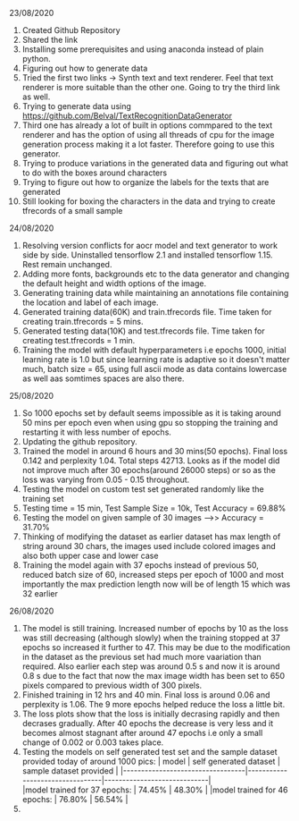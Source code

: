 23/08/2020


1. Created Github Repository
2. Shared the link
3. Installing some prerequisites and using anaconda instead of plain python.
4. Figuring out how to generate data
5. Tried the first two links -> Synth text and text renderer. Feel that text renderer is more suitable than the other one. Going to try the third link as well.
6. Trying to generate data using https://github.com/Belval/TextRecognitionDataGenerator
7. Third one has already a lot of built in options commpared to the text renderer and has the option of using all threads of cpu for the image generation process making it a lot faster. Therefore going to use this generator.
8. Trying to produce variations in the generated data and figuring out what to do with the boxes around characters
9. Trying to figure out how to organize the labels for the texts that are generated
10. Still looking for boxing the characters in the data and trying to create tfrecords of a small sample 


24/08/2020


1. Resolving version conflicts for aocr model and text generator to work side by side. Uninstalled tensorflow 2.1 and installed tensorflow 1.15. Rest remain unchanged.
2. Adding more fonts, backgrounds etc to the data generator and changing the default height and width options of the image.
3. Generating training data while maintaining an annotations file containing the location and label of each image.
4. Generated training data(60K) and train.tfrecords file. Time taken for creating train.tfrecords = 5 mins.
4. Generated testing data(10K) and test.tfrecords file. Time taken for creating test.tfrecords = 1 min.
5. Training the model with default hyperparameters i.e epochs 1000, initial learning rate is 1.0 but since learning rate is adaptive so it doesn't matter much, batch size = 65, using full ascii mode as data contains lowercase as well aas somtimes spaces are also there.


25/08/2020


1. So 1000 epochs set by default seems impossible as it is taking around 50 mins per epoch even when using gpu so stopping the training and restarting it with less number of epochs.
2. Updating the github repository.
3. Trained the model in around 6 hours and 30 mins(50 epochs). Final loss 0.142 and perplexity 1.04. Total steps 42713. Looks as if the model did not improve much after 30 epochs(around 26000 steps) or so as the loss was varying from 0.05 - 0.15 throughout.
4. Testing the model on custom test set generated randomly like the training set
5. Testing time = 15 min, Test Sample Size = 10k, Test Accuracy = 69.88%
6. Testing the model on given sample of 30 images -->> Accuracy = 31.70%
7. Thinking of modifying the dataset as earlier dataset has max length of string around 30 chars, the images used include colored images and also both upper case and lower case
8. Training the model again with 37 epochs instead of previous 50, reduced batch size of 60, increased steps per epoch of 1000 and most importantly the max prediction length now will be of length 15 which was 32 earlier


26/08/2020


1. The model is still training. Increased number of epochs by 10 as the loss was still decreasing (although slowly) when the training stopped at 37 epochs so increased it further to 47. This may be due to the modification in the dataset as the previous set had much more vaariation than required. Also earlier each step was around 0.5 s and now it is around 0.8 s due to the fact that now the max image width has been set to 650 pixels compared to previous width of 300 pixels.
2. Finished training in 12 hrs and 40 min. Final loss is around 0.06 and perplexity is 1.06. The 9 more epochs helped reduce the loss a little bit. 
3. The loss plots show that the loss is initially decrasing rapidly and then decrases gradually. After 40 epochs the decrease is very less and it becomes almost stagnant after  around 47 epochs i.e only a small change of 0.002 or 0.003 takes place.
3. Testing the models on self generated test set and the sample dataset provided today of around 1000 pics:
|           model                  |     self generated dataset      |     sample dataset provided |
|----------------------------------|---------------------------------|-----------------------------|           
|model trained for 37 epochs:      |            74.45%               |              48.30%         |
|model trained for 46 epochs:      |            76.80%               |              56.54%         |
4.

